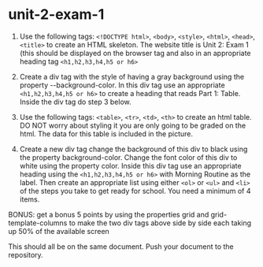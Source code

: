 # unit-2-exam-1
1. Use the following tags: `<!DOCTYPE html>`, `<body>`, `<style>`, `<html>`, `<head>`, `<title>` to create an HTML skeleton. The website title is Unit 2: Exam 1 (this should be displayed on the browser tag and also in an appropriate heading tag `<h1,h2,h3,h4,h5 or h6>`
  
2. Create a div tag with the style of having a gray background using the property --background-color. In this div tag use an appropriate `<h1,h2,h3,h4,h5 or h6>` to create a heading that reads Part 1: Table. Inside the div tag do step 3 below.
  
3. Use the following tags: `<table>`, `<tr>`, `<td>`, `<th>` to create an html table.  DO NOT worry about styling it you are only going to be graded on the html.  The data for this table is included in the picture.
  
4. Create a new div tag change the background of this div to black using the property background-color.  Change the font color of this div to white using the property color.
  Inside this div tag use an appropriate heading using the `<h1,h2,h3,h4,h5 or h6>` with Morning Routine as the label. Then create an appropriate list using either `<ol>` or `<ul>` and `<li>` of the steps you take to get ready for school.  You need a minimum of 4 items.
  
  BONUS: get a bonus 5 points by using the properties grid and grid-template-columns to make the two div tags above side by side each taking up 50% of the available screen
  
  This should all be on the same document. Push your document to the repository.
